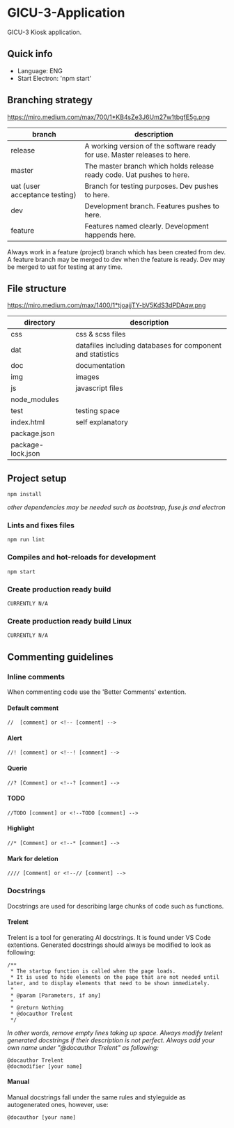 # GICU-3-Application
GICU-3 Kiosk application.

## Quick info
- Language: ENG
- Start Electron: 'npm start'

## Branching strategy
https://miro.medium.com/max/700/1*KB4sZe3J6Um27w1tbgfE5g.png

| branch                        | description                                                               |
|-------------------------------|---------------------------------------------------------------------------|
| release                       | A working version of the software ready for use. Master releases to here. |
| master                        | The master branch which holds release ready code. Uat pushes to here.     |
| uat (user acceptance testing) | Branch for testing purposes. Dev pushes to here.                          |
| dev                           | Development branch. Features pushes to here.                              |
| feature                       | Features named clearly. Development happends here.                        |

Always work in a feature (project) branch which has been created from dev. A feature branch may be merged to dev when the feature is ready. Dev may be merged to uat for testing at any time.

## File structure
https://miro.medium.com/max/1400/1*tjoajjTY-bV5KdS3dPDAqw.png

| directory         | description                                                 |
|-------------------|-------------------------------------------------------------|
| css               | css & scss files                                            |
| dat               | datafiles including databases for component and statistics  |
| doc               | documentation                                               |
| img               | images                                                      |
| js                | javascript files                                            |
| node_modules      |                                                             | 
| test              | testing space                                               |
| index.html        | self explanatory                                            |
| package.json      |                                                             |
| package-lock.json |                                                             |

## Project setup
```
npm install
```
_other dependencies may be needed such as bootstrap, fuse.js and electron_

### Lints and fixes files
```
npm run lint
```

### Compiles and hot-reloads for development
```
npm start
```

### Create production ready build
```
CURRENTLY N/A
```

### Create production ready build Linux
```
CURRENTLY N/A
```

## Commenting guidelines
### Inline comments
When commenting code use the 'Better Comments' extention.
#### Default comment
```
//  [comment] or <!-- [comment] --> 
```
#### Alert
```
//! [comment] or <!--! [comment] -->
```
#### Querie
```
//? [Comment] or <!--? [comment] --> 
```
#### TODO
```
//TODO [comment] or <!--TODO [comment] -->
```
#### Highlight
```
//* [Comment] or <!--* [comment] -->
```
#### Mark for deletion
```
//// [Comment] or <!--// [comment] -->
```
### Docstrings
Docstrings are used for describing large chunks of code such as functions.
#### Trelent
Trelent is a tool for generating AI docstrings. It is found under VS Code extentions. Generated docstrings should always be modified to look as following:
```
/**
 * The startup function is called when the page loads.
 * It is used to hide elements on the page that are not needed until later, and to display elements that need to be shown immediately.
 *
 * @param [Parameters, if any]
 *
 * @return Nothing
 * @docauthor Trelent
 */
```
_In other words, remove empty lines taking up space. Always modify trelent generated docstrings if their description is not perfect. Always add your own name under "@docauthor Trelent" as following:_
```
@docauthor Trelent
@docmodifier [your name]
```

#### Manual
Manual docstrings fall under the same rules and styleguide as autogenerated ones, however, use:
```
@docauthor [your name]
```
